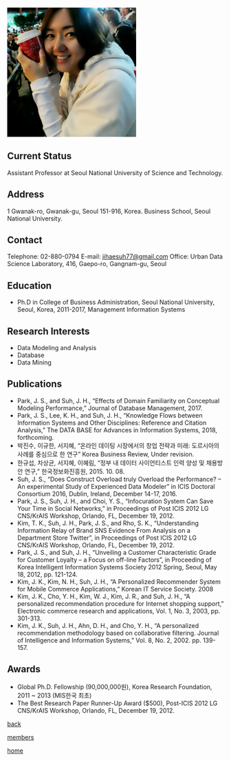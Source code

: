 ![JihaeSuh](/pic/members/JihaeSuh.png)

## **Current Status**
Assistant Professor at Seoul National University of Science and Technology.

## **Address**
1 Gwanak-ro, Gwanak-gu, Seoul 151-916, Korea. Business School, Seoul National University.

## **Contact**
Telephone: 02-880-0794
E-mail: jihaesuh77@gmail.com
Office: Urban Data Science Laboratory, 416, Gaepo-ro, Gangnam-gu, Seoul

## **Education**
- Ph.D in College of Business Administration, Seoul National University, Seoul, Korea, 2011-2017, Management Information Systems

## **Research Interests**
- Data Modeling and Analysis
- Database
- Data Mining


## **Publications**
- Park, J. S., and Suh, J. H., “Effects of Domain Familiarity on Conceptual Modeling Performance,” Journal of Database Management, 2017.
- Park, J. S., Lee, K. H., and Suh, J. H., “Knowledge Flows between Information Systems and Other Disciplines: Reference and Citation Analysis,” The DATA BASE for Advances in Information Systems, 2018, forthcoming.
- 박진수, 이규한, 서지혜, “온라인 데이팅 시장에서의 창업 전략과 미래: 도르시아의 사례를 중심으로 한 연구” Korea Business Review, Under revision.
- 한규섭, 차상균, 서지혜, 이혜림, “정부 내 데이터 사이언티스트 인력 양성 및 채용방안 연구,” 한국정보화진흥원, 2015. 10. 08.
- Suh, J. S., “Does Construct Overload truly Overload the Performance? – An experimental Study of Experienced Data Modeler” in ICIS Doctoral Consortium 2016, Dublin, Ireland, December 14-17, 2016.
- Park, J. S., Suh, J. H., and Choi, Y. S., “Infocuration System Can Save Your Time in Social Networks,” in Proceedings of Post ICIS 2012 LG CNS/KrAIS Workshop, Orlando, FL, December 19, 2012.
- Kim, T. K., Suh, J. H., Park, J. S., and Rho, S. K., “Understanding Information Relay of Brand SNS Evidence From Analysis on a Department Store Twitter”, in Proceedings of Post ICIS 2012 LG CNS/KrAIS Workshop, Orlando, FL, December 19, 2012.
- Park, J. S., and Suh, J. H., “Unveiling a Customer Characteristic Grade for Customer Loyalty – a Focus on off-line Factors”, in Proceeding of Korea Intelligent Information Systems Society 2012 Spring, Seoul, May 18, 2012, pp. 121-124.
- Kim, J. K., Kim, N. H., Suh, J. H., “A Personalized Recommender System for Mobile Commerce Applications,” Korean IT Service Society. 2008
- Kim, J. K., Cho, Y. H., Kim, W. J., Kim, J. R., and Suh, J. H., “A personalized recommendation procedure for Internet shopping support,” Electronic commerce research and applications, Vol. 1, No. 3, 2003, pp. 301-313.
- Kim, J. K., Suh, J. H., Ahn, D. H., and Cho, Y. H., “A personalized recommendation methodology based on collaborative filtering. Journal of Intelligence and Information Systems,” Vol. 8, No. 2, 2002. pp. 139-157.

## **Awards**
- Global Ph.D. Fellowship (90,000,000원), Korea Research Foundation, 2011 ~ 2013 (MIS한국 최초)
- The Best Research Paper Runner-Up Award ($500), Post-ICIS 2012 LG CNS/KrAIS Workshop, Orlando, FL, December 19, 2012.

[back](README.md)

[members](../README.md)

[home](../../index.md)
